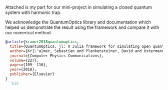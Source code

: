 Attached is my part for our mini-project in simulating a closed quantum system with harmonic trap. 

We acknowledge the QuantumOptics library and documentation which helped us demonstrate the result using the framework and compare it with our numerical method.
```bib
@article{kramer2018quantumoptics,
  title={QuantumOptics. jl: A Julia framework for simulating open quantum systems},
  author={Kr{\"a}mer, Sebastian and Plankensteiner, David and Ostermann, Laurin and Ritsch, Helmut},
  journal={Computer Physics Communications},
  volume={227},
  pages={109--116},
  year={2018},
  publisher={Elsevier}
}
```bib
